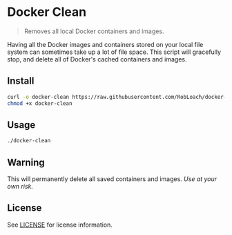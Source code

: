 # Docker Clean

> Removes all local Docker containers and images.

Having all the Docker images and containers stored on your local file system can sometimes take up a lot of file space. This script will gracefully stop, and delete all of Docker's cached containers and images.

## Install

``` bash
curl -o docker-clean https://raw.githubusercontent.com/RobLoach/docker-clean/master/docker-clean
chmod +x docker-clean
```

## Usage

``` bash
./docker-clean
```

## Warning

This will permanently delete all saved containers and images. *Use at your own risk.*

## License

See [LICENSE](LICENSE) for license information.
